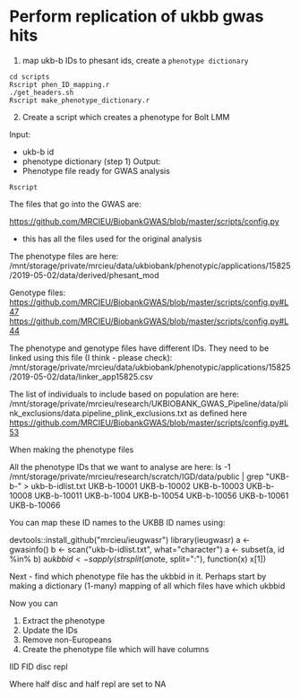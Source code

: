# Perform replication of ukbb gwas hits


1. map ukb-b IDs to phesant ids, create a `phenotype dictionary`

```
cd scripts
Rscript phen_ID_mapping.r
./get_headers.sh
Rscript make_phenotype_dictionary.r
```

2. Create a script which creates a phenotype for Bolt LMM

Input: 
- ukb-b id
- phenotype dictionary (step 1)
Output:
- Phenotype file ready for GWAS analysis

```
Rscript 
```

The files that go into the GWAS are:


https://github.com/MRCIEU/BiobankGWAS/blob/master/scripts/config.py
- this has all the files used for the original analysis

The phenotype files are here:
/mnt/storage/private/mrcieu/data/ukbiobank/phenotypic/applications/15825/2019-05-02/data/derived/phesant_mod

Genotype files:
https://github.com/MRCIEU/BiobankGWAS/blob/master/scripts/config.py#L47
https://github.com/MRCIEU/BiobankGWAS/blob/master/scripts/config.py#L44

The phenotype and genotype files have different IDs. They need to be linked using this file (I think - please check):
/mnt/storage/private/mrcieu/data/ukbiobank/phenotypic/applications/15825/2019-05-02/data/linker_app15825.csv

﻿The list of individuals to include based on population are here:
/mnt/storage/private/mrcieu/research/UKBIOBANK_GWAS_Pipeline/data/plink_exclusions/data.pipeline_plink_exclusions.txt 
as defined here https://github.com/MRCIEU/BiobankGWAS/blob/master/scripts/config.py#L53

When making the phenotype files

All the phenotype IDs that we want to analyse are here:
ls -1 /mnt/storage/private/mrcieu/research/scratch/IGD/data/public | grep "UKB-b-" > ukb-b-idlist.txt
UKB-b-10001
UKB-b-10002
UKB-b-10003
UKB-b-10008
UKB-b-10011
UKB-b-1004
UKB-b-10054
UKB-b-10056
UKB-b-10061
UKB-b-10066

You can map these ID names to the UKBB ID names using:

devtools::install_github("mrcieu/ieugwasr")
library(ieugwasr)
a <- gwasinfo()
b <- scan("ukb-b-idlist.txt", what="character")
a <- subset(a, id %in% b)
a$ukbbid <- sapply(strsplit(a$note, split=":"), function(x) x[1])

Next - find which phenotype file has the ukbbid in it. Perhaps start by making a dictionary (1-many) mapping of all which files have which ukbbid 

Now you can

1. Extract the phenotype
2. Update the IDs
3. Remove non-Europeans
4. Create the phenotype file which will have columns

IID FID disc repl

Where half disc and half repl are set to NA



